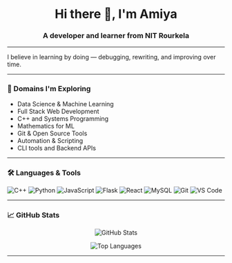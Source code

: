 <h1 align="center">Hi there 👋, I'm Amiya</h1>
<h3 align="center">A developer and learner from NIT Rourkela</h3>

---

I believe in learning by doing — debugging, rewriting, and improving over time.

---

### 🔭 Domains I'm Exploring
- Data Science & Machine Learning
- Full Stack Web Development
- C++ and Systems Programming
- Mathematics for ML
- Git & Open Source Tools
- Automation & Scripting
- CLI tools and Backend APIs

---

### 🛠️ Languages & Tools
![C++](https://img.shields.io/badge/C++-00599C?style=flat-square&logo=c%2B%2B&logoColor=white)
![Python](https://img.shields.io/badge/Python-3776AB?style=flat-square&logo=python&logoColor=white)
![JavaScript](https://img.shields.io/badge/JavaScript-F7DF1E?style=flat-square&logo=javascript&logoColor=black)
![Flask](https://img.shields.io/badge/Flask-000000?style=flat-square&logo=flask)
![React](https://img.shields.io/badge/React-20232A?style=flat-square&logo=react&logoColor=61DAFB)
![MySQL](https://img.shields.io/badge/MySQL-00758F?style=flat-square&logo=mysql&logoColor=white)
![Git](https://img.shields.io/badge/Git-F05032?style=flat-square&logo=git)
![VS Code](https://img.shields.io/badge/VS%20Code-007ACC?style=flat-square&logo=visual-studio-code)

---

### 📈 GitHub Stats

<p align="center">
  <img src="https://github-readme-stats.vercel.app/api?username=AMIYA-debug&show_icons=true&theme=github_dark" alt="GitHub Stats" />
</p>

<p align="center">
  <img src="https://github-readme-stats.vercel.app/api/top-langs/?username=AMIYA-debug&layout=compact&theme=github_dark" alt="Top Languages" />
</p>

---



